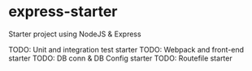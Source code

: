 # express-starter
Starter project using NodeJS &amp; Express

TODO: Unit and integration test starter
TODO: Webpack and front-end starter
TODO: DB conn & DB Config starter
TODO: Routefile starter
